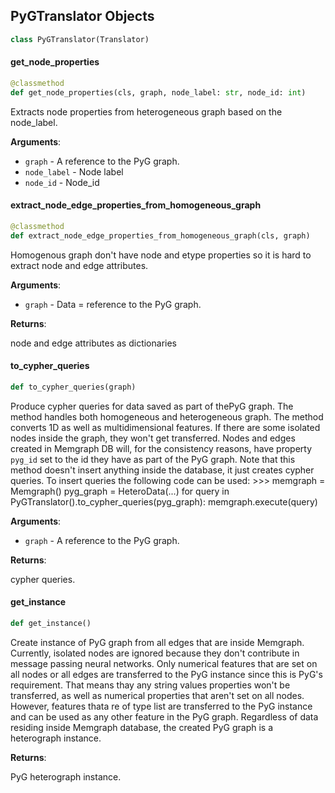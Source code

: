 ## PyGTranslator Objects

```python
class PyGTranslator(Translator)
```

#### get\_node\_properties

```python
@classmethod
def get_node_properties(cls, graph, node_label: str, node_id: int)
```

Extracts node properties from heterogeneous graph based on the node_label.

**Arguments**:

- `graph` - A reference to the PyG graph.
- `node_label` - Node label
- `node_id` - Node_id

#### extract\_node\_edge\_properties\_from\_homogeneous\_graph

```python
@classmethod
def extract_node_edge_properties_from_homogeneous_graph(cls, graph)
```

Homogenous graph don&#x27;t have node and etype properties so it is hard to extract node and edge attributes.

**Arguments**:

- `graph` - Data = reference to the PyG graph.

**Returns**:

  node and edge attributes as dictionaries

#### to\_cypher\_queries

```python
def to_cypher_queries(graph)
```

Produce cypher queries for data saved as part of thePyG graph. The method handles both homogeneous and heterogeneous graph.
The method converts 1D as well as multidimensional features. If there are some isolated nodes inside the graph, they won&#x27;t get transferred. Nodes and edges
created in Memgraph DB will, for the consistency reasons, have property `pyg_id` set to the id they have as part of the PyG graph. Note that this method doesn&#x27;t insert anything inside
the database, it just creates cypher queries. To insert queries the following code can be used:
&gt;&gt;&gt; memgraph = Memgraph()
pyg_graph = HeteroData(...)
for query in PyGTranslator().to_cypher_queries(pyg_graph):
memgraph.execute(query)

**Arguments**:

- `graph` - A reference to the PyG graph.

**Returns**:

  cypher queries.

#### get\_instance

```python
def get_instance()
```

Create instance of PyG graph from all edges that are inside Memgraph. Currently, isolated nodes are ignored because they don&#x27;t contribute in message passing neural networks. Only numerical features
that are set on all nodes or all edges are transferred to the PyG instance since this is PyG&#x27;s requirement. That means thay any string values properties won&#x27;t be transferred, as well as numerical properties
that aren&#x27;t set on all nodes. However, features thata re of type list are transferred to the PyG instance and can be used as any other feature in the PyG graph. Regardless of data residing inside Memgraph database, the created
PyG graph is a heterograph instance.

**Returns**:

  PyG heterograph instance.

